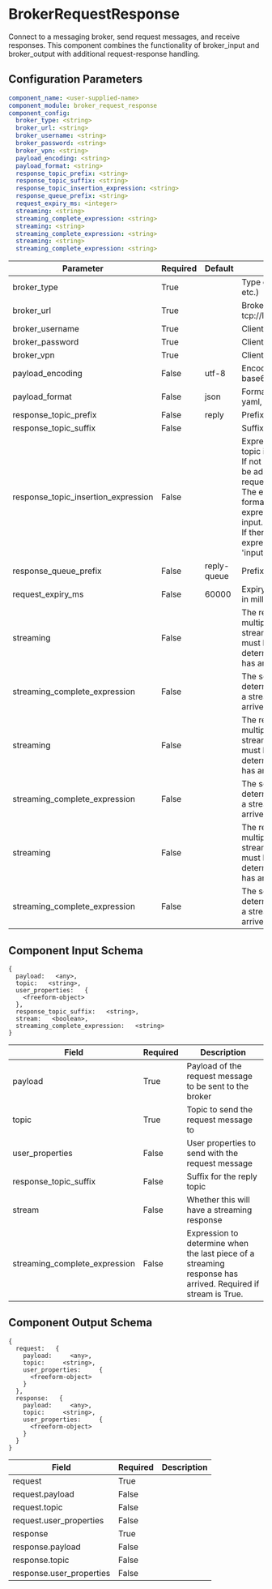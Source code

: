 # BrokerRequestResponse

Connect to a messaging broker, send request messages, and receive responses. This component combines the functionality of broker_input and broker_output with additional request-response handling.

## Configuration Parameters

```yaml
component_name: <user-supplied-name>
component_module: broker_request_response
component_config:
  broker_type: <string>
  broker_url: <string>
  broker_username: <string>
  broker_password: <string>
  broker_vpn: <string>
  payload_encoding: <string>
  payload_format: <string>
  response_topic_prefix: <string>
  response_topic_suffix: <string>
  response_topic_insertion_expression: <string>
  response_queue_prefix: <string>
  request_expiry_ms: <integer>
  streaming: <string>
  streaming_complete_expression: <string>
  streaming: <string>
  streaming_complete_expression: <string>
  streaming: <string>
  streaming_complete_expression: <string>
```

| Parameter | Required | Default | Description |
| --- | --- | --- | --- |
| broker_type | True |  | Type of broker (Solace, MQTT, etc.) |
| broker_url | True |  | Broker URL (e.g. tcp://localhost:55555) |
| broker_username | True |  | Client username for broker |
| broker_password | True |  | Client password for broker |
| broker_vpn | True |  | Client VPN for broker |
| payload_encoding | False | utf-8 | Encoding for the payload (utf-8, base64, gzip, none) |
| payload_format | False | json | Format for the payload (json, yaml, text) |
| response_topic_prefix | False | reply | Prefix for reply topics |
| response_topic_suffix | False |  | Suffix for reply topics |
| response_topic_insertion_expression | False |  | Expression to insert the reply topic into the request message. If not set, the reply topic will only be added to the request_response_metadata. The expression uses the same format as other data expressions: (e.g input.payload:myObj.replyTopic). If there is no object type in the expression, it will default to 'input.payload'. |
| response_queue_prefix | False | reply-queue | Prefix for reply queues |
| request_expiry_ms | False | 60000 | Expiry time for cached requests in milliseconds |
| streaming | False |  | The response will arrive in multiple pieces. If True, the streaming_complete_expression must be set and will be used to determine when the last piece has arrived. |
| streaming_complete_expression | False |  | The source expression to determine when the last piece of a streaming response has arrived. |
| streaming | False |  | The response will arrive in multiple pieces. If True, the streaming_complete_expression must be set and will be used to determine when the last piece has arrived. |
| streaming_complete_expression | False |  | The source expression to determine when the last piece of a streaming response has arrived. |
| streaming | False |  | The response will arrive in multiple pieces. If True, the streaming_complete_expression must be set and will be used to determine when the last piece has arrived. |
| streaming_complete_expression | False |  | The source expression to determine when the last piece of a streaming response has arrived. |


## Component Input Schema

```
{
  payload:   <any>,
  topic:   <string>,
  user_properties:   {
    <freeform-object>
  },
  response_topic_suffix:   <string>,
  stream:   <boolean>,
  streaming_complete_expression:   <string>
}
```
| Field | Required | Description |
| --- | --- | --- |
| payload | True | Payload of the request message to be sent to the broker |
| topic | True | Topic to send the request message to |
| user_properties | False | User properties to send with the request message |
| response_topic_suffix | False | Suffix for the reply topic |
| stream | False | Whether this will have a streaming response |
| streaming_complete_expression | False | Expression to determine when the last piece of a streaming response has arrived. Required if stream is True. |


## Component Output Schema

```
{
  request:   {
    payload:     <any>,
    topic:     <string>,
    user_properties:     {
      <freeform-object>
    }
  },
  response:   {
    payload:     <any>,
    topic:     <string>,
    user_properties:     {
      <freeform-object>
    }
  }
}
```
| Field | Required | Description |
| --- | --- | --- |
| request | True |  |
| request.payload | False |  |
| request.topic | False |  |
| request.user_properties | False |  |
| response | True |  |
| response.payload | False |  |
| response.topic | False |  |
| response.user_properties | False |  |
